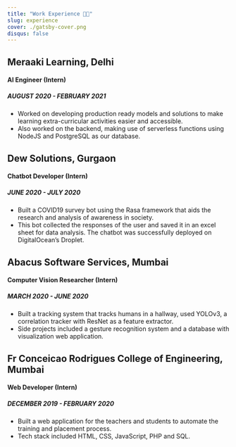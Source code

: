```yaml
---
title: "Work Experience 👨‍💻"
slug: experience
cover: ./gatsby-cover.png
disqus: false
---
```


## Meraaki Learning, Delhi

<h4>AI Engineer (Intern)</h4>
<h5>AUGUST 2020 - FEBRUARY 2021</h5>

* Worked on developing production ready models and solutions to make learning extra-curricular activities easier and accessible.
* Also worked on the backend, making use of serverless functions using NodeJS and PostgreSQL as our database.

## Dew Solutions, Gurgaon

<h4>Chatbot Developer (Intern)</h4>
<h5>JUNE 2020 - JULY 2020</h5>

* Built a COVID19 survey bot using the Rasa framework that aids the research and analysis of awareness in society. 
* This bot collected the responses of the user and saved it in an excel sheet for data analysis. The chatbot was successfully deployed on DigitalOcean’s Droplet.

## Abacus Software Services, Mumbai

<h4>Computer Vision Researcher (Intern)</h4>
<h5>MARCH 2020 - JUNE 2020</h5>

* Built a tracking system that tracks humans in a hallway, used YOLOv3, a correlation tracker with ResNet as a feature extractor.
* Side projects included a gesture recognition system and a database with visualization web application.

## Fr Conceicao Rodrigues College of Engineering, Mumbai

<h4>Web Developer (Intern)</h4>
<h5>DECEMBER 2019 - FEBRUARY 2020</h5>

* Built a web application for the teachers and students to automate the training and placement process. 
* Tech stack included HTML, CSS, JavaScript, PHP and SQL.